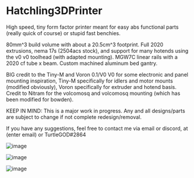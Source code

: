 # Hatchling3DPrinter
High speed, tiny form factor printer meant for easy abs functional parts (really quick of course) or stupid fast benchies.

80mm^3 build volume with about a 20.5cm^3 footprint. Full 2020 extrusions, nema 17s (2504acs stock), and support for many hotends using the v0 v0 toolhead (with adapted mounting). MGW7C linear rails with a 2020 cf tube x beam. Custom machined aluminum bed gantry. 

BIG credit to the Tiny-M and Voron 0.1/V0 V0 for some electronic and panel mounting inspiration, Tiny-M specifically for idlers and motor mounts (modified obviously), Voron specifically for extruder and hotend basis. Credit to Nitram for the volcomosq and volcomosq mounting (which has been modified for bowden). 


KEEP IN MIND: This is a major work in progress. Any and all designs/parts are subject to change if not complete redesign/removal.

If you have any suggestions, feel free to contact me via email or discord, at (enter email) or TurtleGOD#2864

![image](https://user-images.githubusercontent.com/97370085/174497367-8aec22b1-d74d-4832-bb92-3627b00b5ce3.png)

![image](https://user-images.githubusercontent.com/97370085/174497383-08325240-9479-4db4-a6bb-a54da5e82ce1.png)

![image](https://user-images.githubusercontent.com/97370085/174497387-5a08ad7a-aed9-4bd5-88b0-90261d436056.png)
